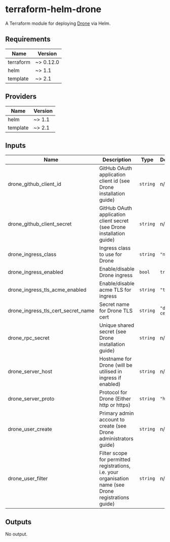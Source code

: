 # terraform-helm-drone

A Terraform module for deploying [Drone](https://drone.io/) via Helm.

## Requirements

| Name      | Version   |
| --------- | --------- |
| terraform | ~> 0.12.0 |
| helm      | ~> 1.1    |
| template  | ~> 2.1    |

## Providers

| Name     | Version |
| -------- | ------- |
| helm     | ~> 1.1  |
| template | ~> 2.1  |

## Inputs

| Name                               | Description                                                                                           | Type     | Default        | Required |
| ---------------------------------- | ----------------------------------------------------------------------------------------------------- | -------- | -------------- | :------: |
| drone_github_client_id             | GitHub OAuth application client id (see Drone installation guide)                                     | `string` | n/a            |   yes    |
| drone_github_client_secret         | GitHub OAuth application client secret (see Drone installation guide)                                 | `string` | n/a            |   yes    |
| drone_ingress_class                | Ingress class to use for Drone                                                                        | `string` | `"nginx"`      |    no    |
| drone_ingress_enabled              | Enable/disable Drone ingress                                                                          | `bool`   | `true`         |    no    |
| drone_ingress_tls_acme_enabled     | Enable/disable acme TLS for ingress                                                                   | `string` | `"true"`       |    no    |
| drone_ingress_tls_cert_secret_name | Secret name for Drone TLS cert                                                                        | `string` | `"drone-cert"` |    no    |
| drone_rpc_secret                   | Unique shared secret (see Drone installation guide)                                                   | `string` | n/a            |   yes    |
| drone_server_host                  | Hostname for Drone (will be utilised in ingress if enabled)                                           | `string` | n/a            |   yes    |
| drone_server_proto                 | Protocol for Drone (Either http or https)                                                             | `string` | `"https"`      |    no    |
| drone_user_create                  | Primary admin account to create (see Drone administrators guide)                                      | `string` | n/a            |   yes    |
| drone_user_filter                  | Filter scope for permitted registrations, i.e. your organisation name (see Drone registrations guide) | `string` | n/a            |   yes    |

## Outputs

No output.
